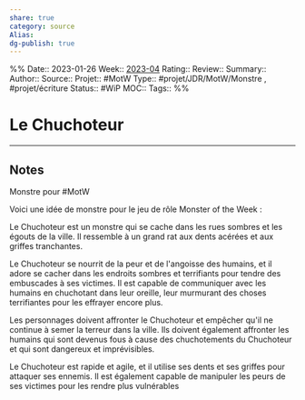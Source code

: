 ```yaml
---
share: true 
category: source
Alias:
dg-publish: true
---
```

%%
Date:: 2023-01-26
Week:: [2023-04](../week/2023-04.md)
Rating::
Review:: 
Summary:: 
Author::
Source:: 
Projet:: #MotW 
Type:: #projet/JDR/MotW/Monstre , #projet/écriture
Status:: #WiP 
MOC::
Tags:: 
%%
# Le Chuchoteur


***

## Notes

Monstre pour #MotW 

Voici une idée de monstre pour le jeu de rôle Monster of the Week :

Le Chuchoteur est un monstre qui se cache dans les rues sombres et les égouts de la ville. Il ressemble à un grand rat aux dents acérées et aux griffes tranchantes.

Le Chuchoteur se nourrit de la peur et de l'angoisse des humains, et il adore se cacher dans les endroits sombres et terrifiants pour tendre des embuscades à ses victimes. Il est capable de communiquer avec les humains en chuchotant dans leur oreille, leur murmurant des choses terrifiantes pour les effrayer encore plus.

Les personnages doivent affronter le Chuchoteur et empêcher qu'il ne continue à semer la terreur dans la ville. Ils doivent également affronter les humains qui sont devenus fous à cause des chuchotements du Chuchoteur et qui sont dangereux et imprévisibles.

Le Chuchoteur est rapide et agile, et il utilise ses dents et ses griffes pour attaquer ses ennemis. Il est également capable de manipuler les peurs de ses victimes pour les rendre plus vulnérables
